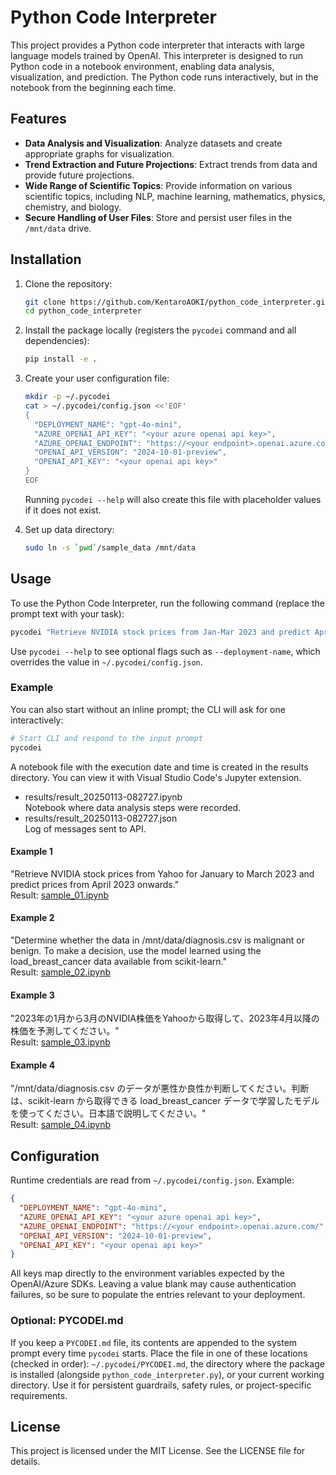 # Python Code Interpreter

This project provides a Python code interpreter that interacts with large language models trained by OpenAI. This interpreter is designed to run Python code in a notebook environment, enabling data analysis, visualization, and prediction. The Python code runs interactively, but in the notebook from the beginning each time.

## Features

- **Data Analysis and Visualization**: Analyze datasets and create appropriate graphs for visualization.
- **Trend Extraction and Future Projections**: Extract trends from data and provide future projections.
- **Wide Range of Scientific Topics**: Provide information on various scientific topics, including NLP, machine learning, mathematics, physics, chemistry, and biology.
- **Secure Handling of User Files**: Store and persist user files in the `/mnt/data` drive.

## Installation

1. Clone the repository:
    ```bash
    git clone https://github.com/KentaroAOKI/python_code_interpreter.git
    cd python_code_interpreter
    ```

2. Install the package locally (registers the `pycodei` command and all dependencies):
    ```bash
    pip install -e .
    ```

3. Create your user configuration file:
    ```bash
    mkdir -p ~/.pycodei
    cat > ~/.pycodei/config.json <<'EOF'
    {
      "DEPLOYMENT_NAME": "gpt-4o-mini",
      "AZURE_OPENAI_API_KEY": "<your azure openai api key>",
      "AZURE_OPENAI_ENDPOINT": "https://<your endpoint>.openai.azure.com/",
      "OPENAI_API_VERSION": "2024-10-01-preview",
      "OPENAI_API_KEY": "<your openai api key>"
    }
    EOF
    ```
    Running `pycodei --help` will also create this file with placeholder values if it does not exist.
4. Set up data directory:
    ```bash
    sudo ln -s `pwd`/sample_data /mnt/data
    ```

## Usage
To use the Python Code Interpreter, run the following command (replace the prompt text with your task):
```bash
pycodei "Retrieve NVIDIA stock prices from Jan-Mar 2023 and predict April onward."
```
Use `pycodei --help` to see optional flags such as `--deployment-name`, which overrides the value in `~/.pycodei/config.json`.

### Example
You can also start without an inline prompt; the CLI will ask for one interactively:

```bash
# Start CLI and respond to the input prompt
pycodei
```
A notebook file with the execution date and time is created in the results directory. You can view it with Visual Studio Code's Jupyter extension.

- results/result_20250113-082727.ipynb  
Notebook where data analysis steps were recorded.
- results/result_20250113-082727.json  
Log of messages sent to API.


#### Example 1
"Retrieve NVIDIA stock prices from Yahoo for January to March 2023 and predict prices from April 2023 onwards."  
Result: [sample_01.ipynb](https://github.com/KentaroAOKI/python_code_interpreter/blob/main/sample_results/sample_01.ipynb)

#### Example 2
"Determine whether the data in /mnt/data/diagnosis.csv is malignant or benign. To make a decision, use the model learned using the load_breast_cancer data available from scikit-learn."  
Result: [sample_02.ipynb](https://github.com/KentaroAOKI/python_code_interpreter/blob/main/sample_results/sample_02.ipynb)

#### Example 3
"2023年の1月から3月のNVIDIA株価をYahooから取得して、2023年4月以降の株価を予測してください。"  
Result: [sample_03.ipynb](https://github.com/KentaroAOKI/python_code_interpreter/blob/main/sample_results/sample_03.ipynb)

#### Example 4
"/mnt/data/diagnosis.csv のデータが悪性か良性か判断してください。判断は、scikit-learn から取得できる load_breast_cancer データで学習したモデルを使ってください。日本語で説明してください。"  
Result: [sample_04.ipynb](https://github.com/KentaroAOKI/python_code_interpreter/blob/main/sample_results/sample_04.ipynb)

## Configuration
Runtime credentials are read from `~/.pycodei/config.json`. Example:

```json
{
  "DEPLOYMENT_NAME": "gpt-4o-mini",
  "AZURE_OPENAI_API_KEY": "<your azure openai api key>",
  "AZURE_OPENAI_ENDPOINT": "https://<your endpoint>.openai.azure.com/",
  "OPENAI_API_VERSION": "2024-10-01-preview",
  "OPENAI_API_KEY": "<your openai api key>"
}
```
All keys map directly to the environment variables expected by the OpenAI/Azure SDKs. Leaving a value blank may cause authentication failures, so be sure to populate the entries relevant to your deployment.

### Optional: PYCODEI.md
If you keep a `PYCODEI.md` file, its contents are appended to the system prompt every time `pycodei` starts. Place the file in one of these locations (checked in order): `~/.pycodei/PYCODEI.md`, the directory where the package is installed (alongside `python_code_interpreter.py`), or your current working directory. Use it for persistent guardrails, safety rules, or project-specific requirements.


## License

This project is licensed under the MIT License. See the LICENSE file for details.
